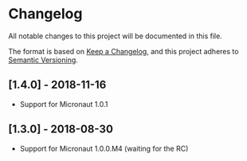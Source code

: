 # Changelog

All notable changes to this project will be documented in this file.

The format is based on [Keep a Changelog](https://keepachangelog.com/en/1.0.0/),
and this project adheres to [Semantic Versioning](https://semver.org/spec/v2.0.0.html).

## [1.4.0] - 2018-11-16

* Support for Micronaut 1.0.1


## [1.3.0] - 2018-08-30

* Support for Micronaut 1.0.0.M4 (waiting for the RC)


